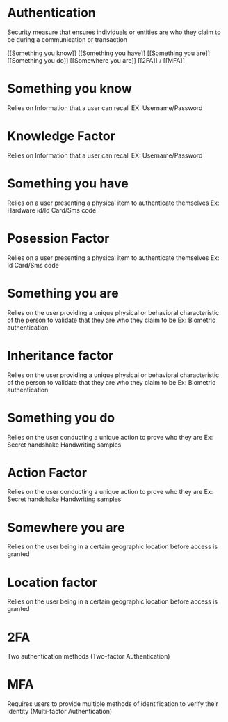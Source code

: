 # Authentication

Security measure that ensures individuals or entities are who they claim to be during a communication or transaction

[[Something you know]]
[[Something you have]]
[[Something you are]]
[[Something you do]]
[[Somewhere you are]]
[[2FA]] / [[MFA]]

# Something you know

Relies on Information that a user can recall
EX: Username/Password

# Knowledge Factor

Relies on Information that a user can recall
EX: Username/Password

# Something you have

Relies on a user presenting a physical item to authenticate themselves
Ex: Hardware id/Id Card/Sms code

# Posession Factor

Relies on a user presenting a physical item to authenticate themselves
Ex: Id Card/Sms code

# Something you are

Relies on the user providing a unique physical or behavioral characteristic of the person to validate that they are who they claim to be
Ex: Biometric authentication

# Inheritance factor

Relies on the user providing a unique physical or behavioral characteristic of the person to validate that they are who they claim to be
Ex: Biometric authentication

# Something you do

Relies on the user conducting a unique action to prove who they are
Ex: Secret handshake
Handwriting samples

# Action Factor

Relies on the user conducting a unique action to prove who they are
Ex: Secret handshake
Handwriting samples

# Somewhere you are

Relies on the user being in a certain geographic location before access is granted

# Location factor

Relies on the user being in a certain geographic location before access is granted

# 2FA

Two authentication methods (Two-factor Authentication)

# MFA

Requires users to provide multiple methods of identification to verify their identity
(Multi-factor Authentication)

